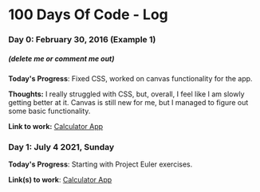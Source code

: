 # 100 Days Of Code - Log

### Day 0: February 30, 2016 (Example 1)
##### (delete me or comment me out)

**Today's Progress**: Fixed CSS, worked on canvas functionality for the app.

**Thoughts:** I really struggled with CSS, but, overall, I feel like I am slowly getting better at it. Canvas is still new for me, but I managed to figure out some basic functionality.

**Link to work:** [Calculator App](http://www.example.com)



### Day 1: July 4 2021, Sunday

**Today's Progress**: Starting with Project Euler exercises.

**Link(s) to work**: [Calculator App](https://github.com/SpencerShackleton/ProjectEulerJava)
